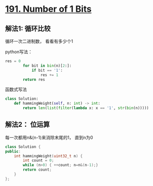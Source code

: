 # [191. Number of 1 Bits](https://leetcode-cn.com/problems/number-of-1-bits/)

## 解法1: 循环比较

循环一次二进制数， 看看有多少个1

python写法：

```python
res = 0
        for bit in bin(n)[2:]:
            if bit == '1':
                res += 1
        return res
```

函数式写法

```python
class Solution:
    def hammingWeight(self, n: int) -> int:
        return len(list(filter(lambda x: x == '1', str(bin(n)))))
```

## 解法2： 位运算

每一次都用n&(n-1)来消除末尾的1， 直到n为0

```c++
class Solution {
public:
    int hammingWeight(uint32_t n) {
        int count = 0;
        while (n>0) { ++count; n=n&(n-1);}
        return count;
    }
};
```

